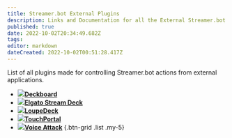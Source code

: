 ```yaml
---
title: Streamer.bot External Plugins
description: Links and Documentation for all the External Streamer.bot plugins
published: true
date: 2022-10-02T20:34:49.682Z
tags: 
editor: markdown
dateCreated: 2022-10-02T00:51:28.417Z
---
```


List of all plugins made for controlling Streamer.bot actions from external applications.

- [<img src="https://streamer.bot/img/integrations/deckboard.png"/>**Deckboard**](https://github.com/rivafarabi/streamerbot-deckboard)
- [<img src="https://streamer.bot/img/integrations/streamdeck.png"/>**Elgato Stream Deck**](/en/Plugins/Stream-Deck)
- [<img src="https://streamer.bot/img/integrations/loupedeck.jpg"/>**LoupeDeck**](https://github.com/XeroxDev/Loupedeck-plugin-StreamerBot/releases)
- [<img src="https://streamer.bot/img/integrations/touchportal.png"/>**TouchPortal**](https://www.christophecvb.com/touch-portal/plugins/streamer-bot)
- [<img src="https://streamer.bot/img/integrations/voiceattack.png"/>**Voice Attack**](https://github.com/nate1280/voiceattack-Streamer.bot)
{.btn-grid .list .my-5}